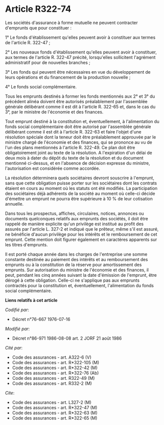 # Article R322-74

Les sociétés d'assurance à forme mutuelle ne peuvent contracter d'emprunts que pour constituer :

1° Le fonds d'établissement qu'elles peuvent avoir à constituer aux termes de l'article R. 322-47 ;

2° Les nouveaux fonds d'établissement qu'elles peuvent avoir à constituer, aux termes de l'article R. 322-47 précité,
lorsqu'elles sollicitent l'agrément administratif pour de nouvelles branches ;

3° Les fonds qui peuvent être nécessaires en vue du développement de leurs opérations et du financement de la production
nouvelle ;

4° Le fonds social complémentaire.

Tous les emprunts destinés à former les fonds mentionnés aux 2° et 3° du précédent alinéa doivent être autorisés
préalablement par l'assemblée générale délibérant comme il est dit à l'article R. 322-65 et, dans le cas du 3°, par le
ministre de l'économie et des finances.

Tout emprunt destiné à la constitution et, éventuellement, à l'alimentation du fonds social complémentaire doit être autorisé
par l'assemblée générale délibérant comme il est dit à l'article R. 322-63 et faire l'objet d'une résolution spéciale dont la
teneur doit être préalablement approuvée par le ministre chargé de l'économie et des finances, qui se prononce au vu de l'un
des plans mentionnés à l'article R. 322-49. Ce plan doit être obligatoirement joint au texte de la résolution. A l'expiration
d'un délai de deux mois à dater du dépôt du texte de la résolution et du document mentionné ci-dessus, et en l'absence de
décision expresse du ministre, l'autorisation est considérée comme accordée.

La résolution déterminera quels sociétaires devront souscrire à l'emprunt, sans que cette obligation puisse porter sur les
sociétaires dont les contrats étaient en cours au moment où les statuts ont été modifiés. La participation des sociétaires
déjà adhérents de la société au moment où celle-ci décide d'émettre un emprunt ne pourra être supérieure à 10 % de leur
cotisation annuelle.

Dans tous les prospectus, affiches, circulaires, notices, annonces ou documents quelconques relatifs aux emprunts des
sociétés, il doit être rappelé de manière explicite qu'un privilège est institué au profit des assurés par l'article L. 327-2
et indiqué que le prêteur, même s'il est assuré, ne bénéficie d'aucun privilège pour les intérêts et le remboursement de cet
emprunt. Cette mention doit figurer également en caractères apparents sur les titres d'emprunts.

Il est porté chaque année dans les charges de l'entreprise une somme constante destinée au paiement des intérêts et au
remboursement des emprunts ou à la constitution de la réserve pour amortissement des emprunts. Sur autorisation du ministre
de l'économie et des finances, il peut, pendant les cinq années suivant la date d'émission de l'emprunt, être dérogé à cette
obligation. Celle-ci ne s'applique pas aux emprunts contractés pour la constitution et, éventuellement, l'alimentation du
fonds social complémentaire.

**Liens relatifs à cet article**

_Codifié par_:

  - Décret n°76-667 1976-07-16

_Modifié par_:

  - Décret n°86-971 1986-08-08 art. 2 JORF 21 août 1986

_Cité par_:

  - Code des assurances - art. A322-6 (V)
  - Code des assurances - art. R*322-105 (M)
  - Code des assurances - art. R*322-42 (M)
  - Code des assurances - art. R*322-76 (Ab)
  - Code des assurances - art. R322-49 (M)
  - Code des assurances - art. R332-2 (M)

_Cite_:

  - Code des assurances - art. L327-2 (M)
  - Code des assurances - art. R*322-47 (M)
  - Code des assurances - art. R*322-63 (M)
  - Code des assurances - art. R*322-65 (M)

